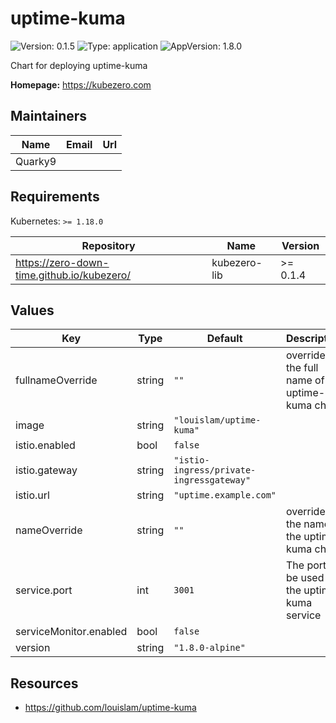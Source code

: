 # uptime-kuma

![Version: 0.1.5](https://img.shields.io/badge/Version-0.1.5-informational?style=flat-square) ![Type: application](https://img.shields.io/badge/Type-application-informational?style=flat-square) ![AppVersion: 1.8.0](https://img.shields.io/badge/AppVersion-1.8.0-informational?style=flat-square)

Chart for deploying uptime-kuma

**Homepage:** <https://kubezero.com>

## Maintainers

| Name | Email | Url |
| ---- | ------ | --- |
| Quarky9 |  |  |

## Requirements

Kubernetes: `>= 1.18.0`

| Repository | Name | Version |
|------------|------|---------|
| https://zero-down-time.github.io/kubezero/ | kubezero-lib | >= 0.1.4 |

## Values

| Key | Type | Default | Description |
|-----|------|---------|-------------|
| fullnameOverride | string | `""` | override the full name of the uptime-kuma chart |
| image | string | `"louislam/uptime-kuma"` |  |
| istio.enabled | bool | `false` |  |
| istio.gateway | string | `"istio-ingress/private-ingressgateway"` |  |
| istio.url | string | `"uptime.example.com"` |  |
| nameOverride | string | `""` | override the name of the uptime-kuma chart |
| service.port | int | `3001` | The port to be used by the uptime-kuma service |
| serviceMonitor.enabled | bool | `false` |  |
| version | string | `"1.8.0-alpine"` |  |

## Resources

- https://github.com/louislam/uptime-kuma

